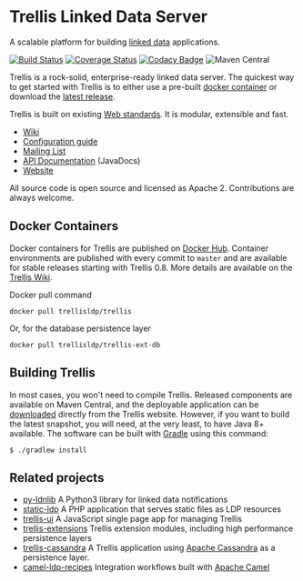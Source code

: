 # Trellis Linked Data Server

A scalable platform for building [linked data](https://www.w3.org/TR/ldp/) applications.

[![Build Status](https://travis-ci.com/trellis-ldp/trellis.svg?branch=master)](https://travis-ci.com/trellis-ldp/trellis)
[![Coverage Status](https://coveralls.io/repos/github/trellis-ldp/trellis/badge.svg?branch=master)](https://coveralls.io/github/trellis-ldp/trellis?branch=master)
[![Codacy Badge](https://api.codacy.com/project/badge/Grade/09f8d4ae61764bd9a1fead16514b6db2)](https://www.codacy.com/app/Trellis-LDP/trellis?utm_source=github.com&amp;utm_medium=referral&amp;utm_content=trellis-ldp/trellis&amp;utm_campaign=Badge_Grade)
![Maven Central](https://img.shields.io/maven-central/v/org.trellisldp/trellis-api.svg)

Trellis is a rock-solid, enterprise-ready linked data server.
The quickest way to get started with Trellis is to either use
a pre-built [docker container](https://hub.docker.com/r/trellisldp/trellis) or download the
[latest release](https://www.trellisldp.org/download.html).

Trellis is built on existing [Web standards](https://github.com/trellis-ldp/trellis/wiki/Web-Standards).
It is modular, extensible and fast.

  * [Wiki](https://github.com/trellis-ldp/trellis/wiki)
  * [Configuration guide](https://github.com/trellis-ldp/trellis/wiki/Configuration-Guide)
  * [Mailing List](https://groups.google.com/group/trellis-ldp)
  * [API Documentation](https://www.trellisldp.org/docs/trellis/current/apidocs/) (JavaDocs)
  * [Website](https://www.trellisldp.org)

All source code is open source and licensed as Apache 2. Contributions are always welcome.

## Docker Containers

Docker containers for Trellis are published on [Docker Hub](https://hub.docker.com/u/trellisldp).
Container environments are published with every commit to `master` and are available for stable
releases starting with Trellis 0.8. More details are available on the
[Trellis Wiki](https://github.com/trellis-ldp/trellis/wiki/Dockerized-Trellis).

Docker pull command

```
docker pull trellisldp/trellis
```

Or, for the database persistence layer

```
docker pull trellisldp/trellis-ext-db
```

## Building Trellis

In most cases, you won't need to compile Trellis. Released components are available on Maven Central,
and the deployable application can be [downloaded](https://www.trellisldp.org/download.html) directly
from the Trellis website. However, if you want to build the latest snapshot, you will need, at the very least,
to have Java 8+ available. The software can be built with [Gradle](https://gradle.org) using this command:

```
$ ./gradlew install
```

## Related projects

  * [py-ldnlib](https://github.com/trellis-ldp/py-ldnlib) A Python3 library for linked data notifications
  * [static-ldp](https://github.com/trellis-ldp/static-ldp) A PHP application that serves static files as LDP resources
  * [trellis-ui](https://github.com/trellis-ldp/trellis-ui) A JavaScript single page app for managing Trellis
  * [trellis-extensions](https://github.com/trellis-ldp/trellis-extensions) Trellis extension modules, including high performance persistence layers
  * [trellis-cassandra](https://github.com/trellis-ldp/trellis-cassandra) A Trellis application using [Apache Cassandra](https://cassandra.apache.org) as a persistence layer.
  * [camel-ldp-recipes](https://github.com/trellis-ldp/camel-ldp-recipes) Integration workflows built with [Apache Camel](https://camel.apache.org)


